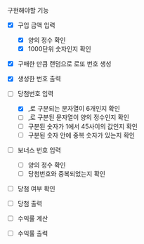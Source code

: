 구현해야할 기능
- [x] 구입 금액 입력
  - [x] 양의 정수 확인
  - [x] 1000단위 숫자인지 확인

- [x] 구매한 만큼 랜덤으로 로또 번호 생성
- [x] 생성한 번호 출력

- [ ] 당첨번호 입력
  - [x] ,로 구분되는 문자열이 6개인지 확인
  - [ ] ,로 구분된 문자열이 양의 정수인지 확인
  - [ ] 구분된 숫자가 1에서 45사이의 값인지 확인
  - [ ] 구분된 숫자 안에 중복 숫자가 있는지 확인
- [ ] 보너스 번호 입력
  - [ ] 양의 정수 확인
  - [ ] 당첨번호와 중복되었는지 확인

- [ ] 당첨 여부 확인
- [ ] 당첨 출력

- [ ] 수익률 계산

- [ ] 수익률 출력